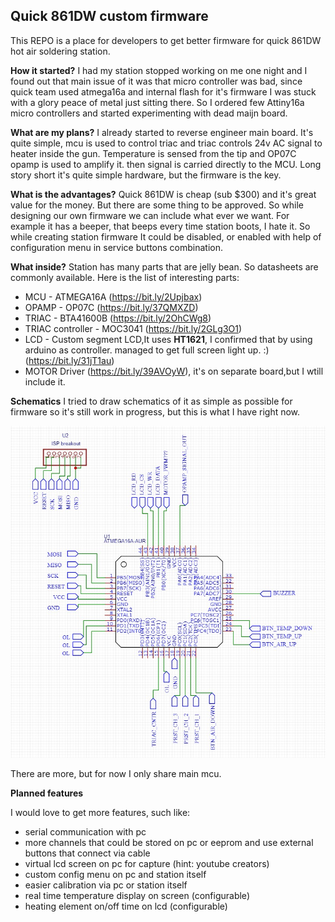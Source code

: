 ## **Quick 861DW custom firmware**

This REPO is a place for developers to get better firmware for quick 861DW hot air soldering station. 

**How it started?**
I had my station stopped working on me one night and I found out that main issue of it was that micro controller was bad, since quick team used atmega16a and internal flash for it's firmware I was stuck with a glory peace of metal just sitting there. So I ordered few Attiny16a micro controllers and started experimenting with dead maijn board. 
 
 **What are my plans?**
I already started to reverse engineer main board. It's quite simple, mcu is used to control triac and triac controls 24v AC signal to heater inside the gun. Temperature is sensed from the tip and OP07C opamp is used to amplify it. then signal is carried directly to the MCU. Long story short it's quite simple hardware, but the firmware is the key.

**What is the advantages?**
Quick 861DW is cheap (sub $300) and it's great value for the money. But there are some thing to be approved. So while designing our own firmware we can include what ever we want. For example it has a beeper, that beeps every time station boots, I hate it. So while creating station firmware It could be disabled, or enabled with help of configuration menu in service buttons combination.

**What inside?**
Station has many parts that are jelly bean. So datasheets are commonly available.
Here is the list of interesting parts:

 - MCU - ATMEGA16A (https://bit.ly/2Upjbax)
 - OPAMP - OP07C (https://bit.ly/37QMXZD)
 - TRIAC - BTA41600B (https://bit.ly/2OhCWg8)
 - TRIAC controller - MOC3041 (https://bit.ly/2GLg3O1)
 - LCD - Custom segment LCD,It uses **HT1621**, I confirmed that by using arduino as controller. managed to get full screen light up. :) (https://bit.ly/31jT1au)
 - MOTOR Driver (https://bit.ly/39AVOyW), it's on separate board,but I wtill include it.
  
**Schematics**
I tried to draw schematics of it as simple as possible for firmware so it's still work in progress, but this is what I have right now.

![schematic_image](https://raw.githubusercontent.com/VeryFastSnail/Quick861dw/master/Pictures/MCU_pinout.jpg)

There are more, but for now I only share main mcu.


**Planned features**

I would love to get more features, such like:
 - serial communication with pc
 - more channels that could be stored on pc or eeprom and use external buttons that connect via cable
 - virtual lcd screen on pc for capture (hint: youtube creators)
 - custom config menu on pc and station itself
 - easier calibration via pc or station itself
 - real time temperature display on screen (configurable)
 - heating element on/off time on lcd (configurable)
